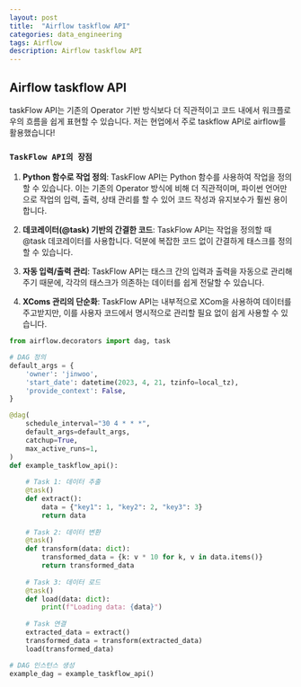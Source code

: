 ```yaml
---
layout: post
title:  "Airflow taskflow API"
categories: data_engineering
tags: Airflow
description: Airflow taskflow API
---
```



<h2>
    <span class = "jjw_h2_style">Airflow taskflow API </span>
</h2>

taskFlow API는 기존의 Operator 기반 방식보다 더 직관적이고 코드 내에서 워크플로우의 흐름을 쉽게 표현할 수 있습니다.
저는 현업에서 주로 taskflow API로 airflow를 활용했습니다!

### `TaskFlow API의 장점`
1. **Python 함수로 작업 정의**: TaskFlow API는 Python 함수를 사용하여 작업을 정의할 수 있습니다. 이는 기존의 Operator 방식에 비해 더 직관적이며, 파이썬 언어만으로 작업의 입력, 출력, 상태 관리를 할 수 있어 코드 작성과 유지보수가 훨씬 용이합니다.

2. **데코레이터(@task) 기반의 간결한 코드**: TaskFlow API는 작업을 정의할 때 @task 데코레이터를 사용합니다. 덕분에 복잡한 코드 없이 간결하게 태스크를 정의할 수 있습니다.

3. **자동 입력/출력 관리**: TaskFlow API는 태스크 간의 입력과 출력을 자동으로 관리해주기 때문에, 각각의 태스크가 의존하는 데이터를 쉽게 전달할 수 있습니다.

4. **XComs 관리의 단순화**: TaskFlow API는 내부적으로 XCom을 사용하여 데이터를 주고받지만, 이를 사용자 코드에서 명시적으로 관리할 필요 없이 쉽게 사용할 수 있습니다.


~~~python
from airflow.decorators import dag, task

# DAG 정의
default_args = {
    'owner': 'jinwoo',
    'start_date': datetime(2023, 4, 21, tzinfo=local_tz),
    'provide_context': False,
}

@dag(
    schedule_interval="30 4 * * *",
    default_args=default_args,
    catchup=True,
    max_active_runs=1,
)
def example_taskflow_api():
    
    # Task 1: 데이터 추출
    @task()
    def extract():
        data = {"key1": 1, "key2": 2, "key3": 3}
        return data
    
    # Task 2: 데이터 변환
    @task()
    def transform(data: dict):
        transformed_data = {k: v * 10 for k, v in data.items()}
        return transformed_data
    
    # Task 3: 데이터 로드
    @task()
    def load(data: dict):
        print(f"Loading data: {data}")
    
    # Task 연결
    extracted_data = extract()
    transformed_data = transform(extracted_data)
    load(transformed_data)

# DAG 인스턴스 생성
example_dag = example_taskflow_api()

~~~